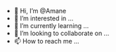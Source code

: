- 👋 Hi, I’m @Amane
- 👀 I’m interested in ...
- 🌱 I’m currently learning ...
- 💞️ I’m looking to collaborate on ...
- 📫 How to reach me ...

<!---
miniminiminiminimi/miniminiminiminimi is a ✨ special ✨ repository because its `README.md` (this file) appears on your GitHub profile.
You can click the Preview link to take a look at your changes.
--->
